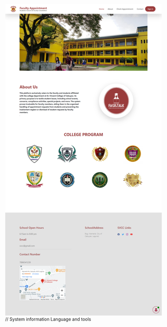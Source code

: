 [![Landing Page](Landing-Page/view-page.png)](Landing-Page/view-page.png)
// System information Language and tools 
